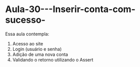 # Aula-30---Inserir-conta-com-sucesso-

Essa aula contempla:

1) Acesso ao site
2) Login (usuário e senha)
3) Adição de uma nova conta
4) Validando o retorno utilizando o Assert
